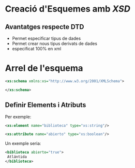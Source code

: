 # Creació d'Esquemes amb *XSD*

## Avantatges respecte DTD

* Permet especificar tipus de dades
* Permet crear nous tipus derivats de dades
* especificat 100% en xml

# Arrel de l'esquema

```xml
<xs:schema xmlns:xs="http://www.w3.org/2001/XMLSchema">

</xs:schema>
```


## Definir Elements i Atributs

Per exemple:
```xml
<xs:element name="biblioteca" type="xs:string"/>

<xs:attribute name="abierto" type="xs:boolean"/>
```
Un exemple seria:

```xml
<biblioteca abierto="true">
 Atlántida
</biblioteca>
```

